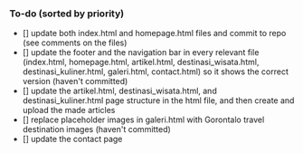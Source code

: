 ### To-do (sorted by priority)
- [] update both index.html and homepage.html files and commit to repo (see comments on the files) 
- [] update the footer and the navigation bar in every relevant file (index.html, homepage.html, artikel.html, destinasi_wisata.html, destinasi_kuliner.html, galeri.html, contact.html) so it shows the correct version (haven't committed)
- [] update the artikel.html, destinasi_wisata.html, and destinasi_kuliner.html page structure in the html file, and then create and upload the made articles
- [] replace placeholder images in galeri.html with Gorontalo travel destination images (haven't committed)
- [] update the contact page 
